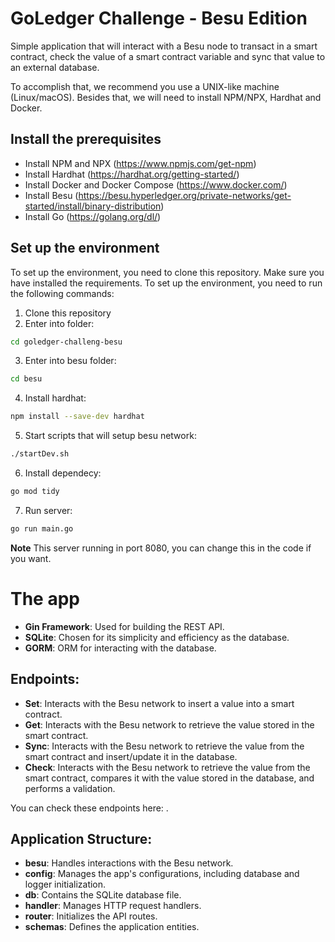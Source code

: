 # GoLedger Challenge - Besu Edition
 
Simple application that will interact with a Besu node to transact in a smart contract, check the value of a smart contract variable and sync that value to an external database.

To accomplish that, we recommend you use a UNIX-like machine (Linux/macOS). Besides that, we will need to install NPM/NPX, Hardhat and Docker.

## Install the prerequisites

- Install NPM and NPX (https://www.npmjs.com/get-npm)
- Install Hardhat (https://hardhat.org/getting-started/)
- Install Docker and Docker Compose (https://www.docker.com/)
- Install Besu (https://besu.hyperledger.org/private-networks/get-started/install/binary-distribution)
- Install Go (https://golang.org/dl/)

## Set up the environment

To set up the environment, you need to clone this repository. Make sure you have installed the requirements. To set up the environment, you need to run the following commands:


1. Clone this repository
2. Enter into folder:
```bash
cd goledger-challeng-besu
```
3. Enter into besu folder:
```bash
cd besu
```
4. Install hardhat:
```bash
npm install --save-dev hardhat
```
5. Start scripts that will setup besu network:
```bash
./startDev.sh
```
6. Install dependecy:
```bash
go mod tidy
```
7. Run server:
```bash
go run main.go
```

**Note**
This server running in port 8080, you can change this in the code if you want.

# The app

- **Gin Framework**: Used for building the REST API.
- **SQLite**: Chosen for its simplicity and efficiency as the database.
- **GORM**: ORM for interacting with the database.

## Endpoints:

- **Set**: Interacts with the Besu network to insert a value into a smart contract.
- **Get**: Interacts with the Besu network to retrieve the value stored in the smart contract.
- **Sync**: Interacts with the Besu network to retrieve the value from the smart contract and insert/update it in the database.
- **Check**: Interacts with the Besu network to retrieve the value from the smart contract, compares it with the value stored in the database, and performs a validation.

You can check these endpoints here: .

## Application Structure:

- **besu**: Handles interactions with the Besu network.
- **config**: Manages the app's configurations, including database and logger initialization.
- **db**: Contains the SQLite database file.
- **handler**: Manages HTTP request handlers.
- **router**: Initializes the API routes.
- **schemas**: Defines the application entities.
